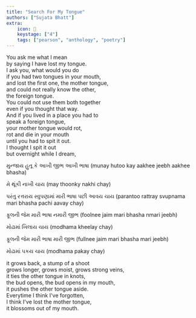 ```yaml
---
title: "Search For My Tongue"
authors: ["Sujata Bhatt"]
extra:
    icon: 🥻
    keystage: ["4"]
    tags: ["pearson", "anthology", "poetry"]
---
```


You ask me what I mean  
by saying I have lost my tongue.  
I ask you, what would you do  
if you had two tongues in your mouth,  
and lost the first one, the mother tongue,  
and could not really know the other,  
the foreign tongue.  
You could not use them both together  
even if you thought that way.  
And if you lived in a place you had to  
speak a foreign tongue,  
your mother tongue would rot,  
rot and die in your mouth  
until you had to spit it out.  
I thought I spit it out  
but overnight while I dream,  
  
મુન્જાય હુતૂ કે આખી જીભ આખી ભાષા
(munay hutoo kay aakhee jeebh aakhee bhasha)

મે થૂંકી નાખી ચાય
(may thoonky nakhi chay)

પરંતુ રત્તરાય સ્વુપણામાં મારી ભાષા પછી આવય ચાય
(parantoo rattray svupnama mari bhasha pachi aavay chay)

ફૂલની જેમ મારી ભાષા નમારી જીભ
(foolnee jaim mari bhasha nmari jeebh)  

મોઢામાં ખિલાય ચાય
(modhama kheelay chay)

ફૂલની જેમ મારી ભાષા મારી જીભ
(fullnee jaim mari bhasha mari jeebh)  

મોઢામાં પકય ચાય
(modhama pakay chay)  

it grows back, a stump of a shoot  
grows longer, grows moist, grows strong veins,  
it ties the other tongue in knots,  
the bud opens, the bud opens in my mouth,  
it pushes the other tongue aside.  
Everytime I think I've forgotten,  
I think I've lost the mother tongue,  
it blossoms out of my mouth.
